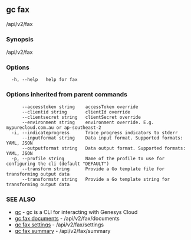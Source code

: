 ## gc fax

/api/v2/fax

### Synopsis

/api/v2/fax

### Options

```
  -h, --help   help for fax
```

### Options inherited from parent commands

```
      --accesstoken string    accessToken override
      --clientid string       clientId override
      --clientsecret string   clientSecret override
      --environment string    environment override. E.g. mypurecloud.com.au or ap-southeast-2
  -i, --indicateprogress      Trace progress indicators to stderr
      --inputformat string    Data input format. Supported formats: YAML, JSON
      --outputformat string   Data output format. Supported formats: YAML, JSON
  -p, --profile string        Name of the profile to use for configuring the cli (default "DEFAULT")
      --transform string      Provide a Go template file for transforming output data
      --transformstr string   Provide a Go template string for transforming output data
```

### SEE ALSO

* [gc](gc.html)	 - gc is a CLI for interacting with Genesys Cloud
* [gc fax documents](gc_fax_documents.html)	 - /api/v2/fax/documents
* [gc fax settings](gc_fax_settings.html)	 - /api/v2/fax/settings
* [gc fax summary](gc_fax_summary.html)	 - /api/v2/fax/summary


